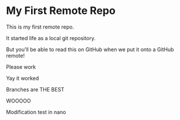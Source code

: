 # My First Remote Repo

This is my first remote repo.

It started life as a local git repository.

But you'll be able to read this on GitHub when we put it onto a GitHub remote!

Please work

Yay it worked

Branches are THE BEST

WOOOOO

Modification test in nano
